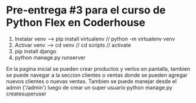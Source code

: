 # Pre-entrega #3 para el curso de Python Flex en Coderhouse

1. Instalar venv  --> pip install virtualenv   //  python -m virtualenv venv
2. Activar venv --> cd venv // cd scripts // activate
3. pip install django
4. python manage.py runserver

En la pagina inicial se pueden crear productos y verlos en pantalla, tambien se puede navegar a la seccion clientes o ventas donde se pueden agregar nuevos clientes o nuevas ventas.
Tambien se puede manejar desde el admin ('/admin') luego de crear un super usuario  python manage.py createsuperuser

